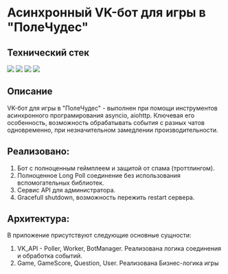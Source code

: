 # Асинхронный VK-бот для игры в "ПолеЧудес"

## Технический стек

![](https://img.shields.io/badge/-Python-386e9d?style=for-the-badge&logo=Python&logoColor=ffd241&) ![](https://img.shields.io/badge/-Aiohttp-DCDCDC?style=for-the-badge&logo=Aiohttp&logoColor=blue) ![](https://img.shields.io/badge/-sqlalchemy-4479A7?style=for-the-badge&amp;&amp;logoColor=ffffff) ![](https://img.shields.io/badge/-Postgresql-%232c3e50?style=for-the-badge&logo=Postgresql)

## Описание

VK-бот для игры в "ПолеЧудес" - выполнен при помощи инструментов асинхронного програмирования asyncio, aiohttp. Ключевая его особенность, возможность обрабатывать события с разных чатов одновременно, при незначительном замедлении производительности.

## Реализовано:
1. Бот с полноценным геймплеем и защитой от спама (троттлингом).
2. Полноценное Long Poll соединение без использования вспомогательных библиотек. 
3. Сервис API для администратора.
4. Gracefull shutdown, возможность пережить restart сервера.

## Архитектура:
В приложение присутствуют следующие основные сущности:
1. VK_API - Poller, Worker, BotManager. Реализована логика соединения и обработка событий.
2. Game, GameScore, Question, User. Реализована Бизнес-логика игры
